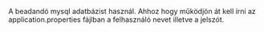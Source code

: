 A beadandó mysql adatbázist használ. Ahhoz hogy működjön át kell írni az application.properties fájlban a felhasználó nevet illetve a jelszót.
